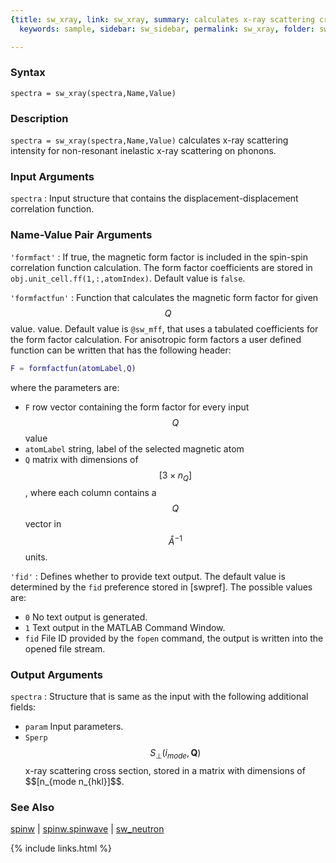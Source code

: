 ```yaml
---
{title: sw_xray, link: sw_xray, summary: calculates x-ray scattering cross section,
  keywords: sample, sidebar: sw_sidebar, permalink: sw_xray, folder: swfiles, mathjax: true}

---
```

  
### Syntax
  
`spectra = sw_xray(spectra,Name,Value)`
  
### Description
  
`spectra = sw_xray(spectra,Name,Value)` calculates x-ray scattering
intensity for non-resonant inelastic x-ray scattering on phonons.
   
  
### Input Arguments
  
`spectra`
: Input structure that contains the displacement-displacement
  correlation function.
  
### Name-Value Pair Arguments
 
`'formfact'`
: If true, the magnetic form factor is included in the spin-spin
  correlation function calculation. The form factor coefficients are
  stored in `obj.unit_cell.ff(1,:,atomIndex)`. Default value is `false`.
 
`'formfactfun'`
: Function that calculates the magnetic form factor for given $$Q$$ value.
  value. Default value is `@sw_mff`, that uses a tabulated coefficients
  for the form factor calculation. For anisotropic form factors a user
  defined function can be written that has the following header:
  ```matlab
  F = formfactfun(atomLabel,Q)
  ```
  where the parameters are:
  * `F`           row vector containing the form factor for every input 
                  $$Q$$ value
  * `atomLabel`   string, label of the selected magnetic atom
  * `Q`           matrix with dimensions of $$[3\times n_Q]$$, where each
                  column contains a $$Q$$ vector in $$Å^{-1}$$ units.
 
`'fid'`
: Defines whether to provide text output. The default value is determined
  by the `fid` preference stored in [swpref]. The possible values are:
  * `0`   No text output is generated.
  * `1`   Text output in the MATLAB Command Window.
  * `fid` File ID provided by the `fopen` command, the output is written
          into the opened file stream.
 
### Output Arguments
  
`spectra`
: Structure that is same as the input with the following additional
  fields:
  * `param`   Input parameters.
  * `Sperp`   $$S_\perp(i_{mode},\mathbf{Q})$$ x-ray scattering cross
              section, stored in a matrix with dimensions of
              $$[n_{mode n_{hkl}]$$.
  
### See Also
  
[spinw](spinw) \| [spinw.spinwave](spinw_spinwave) \| [sw_neutron](sw_neutron)
 

{% include links.html %}
